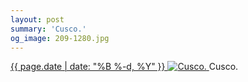 ```yaml
---
layout: post
summary: 'Cusco.'
og_image: 209-1280.jpg
---
```


<p>
 <time>
  <a href="/209">
   {{ page.date | date: "%B %-d, %Y" }}
  </a>
 </time>
 <a href="/209">
  <img alt="Cusco." sizes="(min-width: 700px) 50vw, calc(100vw - 2rem)" src="{{ site.assets_url }}/209-640.jpg" srcset="{{ site.assets_url }}/209-1280.jpg 1280w, {{ site.assets_url }}/209-960.jpg 960w, {{ site.assets_url }}/209-640.jpg 640w, {{ site.assets_url }}/209-320.jpg 320w"/>
 </a>
 <span>
  Cusco.
 </span>
</p>
